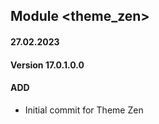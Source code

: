 ## Module <theme_zen>

#### 27.02.2023
#### Version 17.0.1.0.0
#### ADD

- Initial commit for Theme Zen